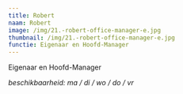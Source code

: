 ```yaml
---
title: Robert
naam: Robert
image: /img/21.-robert-office-manager-e.jpg
thumbnail: /img/21.-robert-office-manager-e.jpg
functie: Eigenaar en Hoofd-Manager
---
```


Eigenaar en Hoofd-Manager

*beschikbaarheid: ma / di / wo / do / vr*